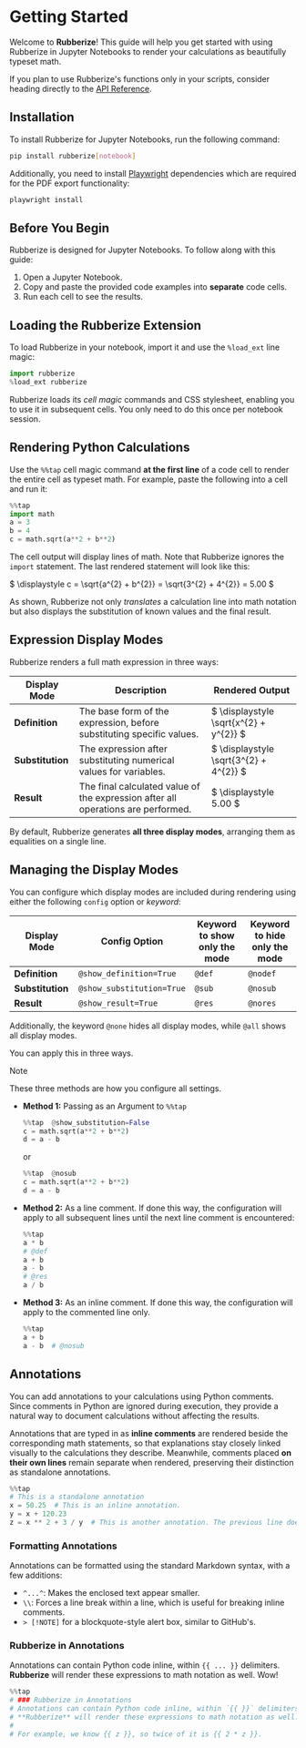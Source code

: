 # Getting Started

Welcome to **Rubberize**! This guide will help you get started with using Rubberize
in Jupyter Notebooks to render your calculations as beautifully typeset math.

If you plan to use Rubberize's functions only in your scripts, consider heading
directly to the [API Reference](api_reference.md).

## Installation

To install Rubberize for Jupyter Notebooks, run the following command:

```bash
pip install rubberize[notebook]
```

Additionally, you need to install [Playwright](https://playwright.dev) dependencies
which are required for the PDF export functionality:

```bash
playwright install
```

## Before You Begin

Rubberize is designed for Jupyter Notebooks. To follow along with this guide:

1. Open a Jupyter Notebook.
2. Copy and paste the provided code examples into **separate** code cells.
3. Run each cell to see the results.

## Loading the Rubberize Extension

To load Rubberize in your notebook, import it and use the `%load_ext` line magic:

```python
import rubberize
%load_ext rubberize
```

Rubberize loads its *cell magic* commands and CSS stylesheet, enabling you to use it
in subsequent cells. You only need to do this once per notebook session.

## Rendering Python Calculations

Use the `%%tap` cell magic command **at the first line** of a code cell to render the
entire cell as typeset math. For example, paste the following into a cell and run it:

```python
%%tap
import math
a = 3
b = 4
c = math.sqrt(a**2 + b**2)
```

The cell output will display lines of math. Note that Rubberize ignores the `import`
statement. The last rendered statement will look like this:

$ \displaystyle c = \sqrt{a^{2} + b^{2}} = \sqrt{3^{2} + 4^{2}} = 5.00 $

As shown, Rubberize not only *translates* a calculation line into math notation but
also displays the substitution of known values and the final result.

## Expression Display Modes

Rubberize renders a full math expression in three ways:

| Display Mode     | Description                                                                            | Rendered Output                        |
|------------------|----------------------------------------------------------------------------------------|----------------------------------------|
| **Definition**   | The base form of the expression, before substituting specific values.                  | $ \displaystyle \sqrt{x^{2} + y^{2}} $ |
| **Substitution** | The expression after substituting numerical values for variables.                      | $ \displaystyle \sqrt{3^{2} + 4^{2}} $ |
| **Result**       | The final calculated value of the expression after all operations are performed.       | $ \displaystyle 5.00 $                 |

By default, Rubberize generates **all three display modes**, arranging them as
equalities on a single line.

## Managing the Display Modes

You can configure which display modes are included during rendering using either
the following `config` option or *keyword*:

| Display Mode     | Config Option             | Keyword to show<br>only the mode | Keyword to hide<br>only the mode |
|------------------|---------------------------|----------------------------------|----------------------------------|
| **Definition**   | `@show_definition=True`   | `@def`                           | `@nodef`                         |
| **Substitution** | `@show_substitution=True` | `@sub`                           | `@nosub`                         |
| **Result**       | `@show_result=True`       | `@res`                           | `@nores`                         |

Additionally, the keyword `@none` hides all display modes, while `@all` shows all
display modes.

You can apply this in three ways.

> [!note]
> These three methods are how you configure all settings.

- **Method 1:** Passing as an Argument to `%%tap`
    ```python
    %%tap  @show_substitution=False
    c = math.sqrt(a**2 + b**2)
    d = a - b
     ```
    or

    ```python
    %%tap  @nosub
    c = math.sqrt(a**2 + b**2)
    d = a - b
     ```
- **Method 2:** As a line comment. If done this way, the configuration will apply
    to all subsequent lines until the next line comment is encountered:
    ```python
    %%tap
    a * b
    # @def
    a + b
    a - b
    # @res
    a / b
    ```
- **Method 3:** As an inline comment. If done this way, the configuration will apply
    to the commented line only.
    ```python
    %%tap
    a + b
    a - b  # @nosub
    ```

## Annotations

You can add annotations to your calculations using Python comments. Since comments
in Python are ignored during execution, they provide a natural way to document
calculations without affecting the results.

Annotations that are typed in as **inline comments** are rendered beside the
corresponding math statements, so that explanations stay closely linked visually
to the calculations they describe. Meanwhile, comments placed **on their own lines**
remain separate when rendered, preserving their distinction as standalone annotations.

```python
%%tap
# This is a standalone annotation
x = 50.25  # This is an inline annotation.
y = x + 120.23
z = x ** 2 + 3 / y  # This is another annotation. The previous line doesn't have one!
```

### Formatting Annotations

Annotations can be formatted using the standard Markdown syntax, with a few additions:

- `^...^`: Makes the enclosed text appear smaller.
- `\\`: Forces a line break within a line, which is useful for breaking inline comments.
- `> [!NOTE]` for a blockquote-style alert box, similar to GitHub's.

### Rubberize in Annotations

Annotations can contain Python code inline, within `{{ ... }}` delimiters.
**Rubberize** will render these expressions to math notation as well. Wow!

```python
%%tap
# ### Rubberize in Annotations
# Annotations can contain Python code inline, within `{{ }}` delimiters.
# **Rubberize** will render these expressions to math notation as well. Wow!
#
# For example, we know {{ z }}, so twice of it is {{ 2 * z }}.
```

<!--
    TODO:
        - Variable naming
        - Other features and stylistic choices
        - Integrating with pint units
        - `CalcSheet` and `Table` classes
-->
